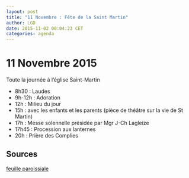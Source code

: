 ```yaml
---
layout: post
title: "11 Novembre : Fête de la Saint Martin"
author: LGD
date: 2015-11-02 00:04:23 CET
categories: agenda
---
```


# 11 Novembre 2015

Toute la journée à l’église Saint-Martin

- 8h30 : Laudes
- 9h-12h : Adoration
- 12h : Milieu du jour
- 15h : avec les enfants et les parents (pièce  de  théâtre  sur  la  vie  de  St 
Martin)
- 17h : Messe solennelle présidée par Mgr J-Ch Lagleize
- 17h45 : Procession aux lanternes
- 20h : Prière des Complies

## Sources

[feuille paroissiale](http://cathometz.fr/wp-content/uploads/2012/11/feuille-paroissiale.pdf)
